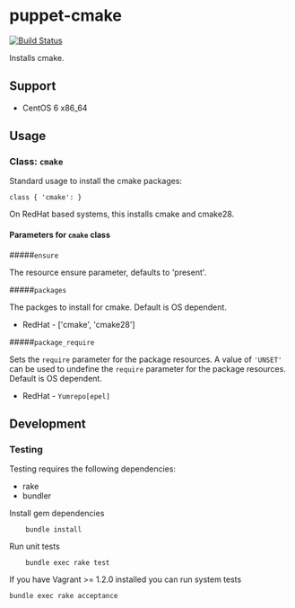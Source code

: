 # puppet-cmake

[![Build Status](https://travis-ci.org/treydock/puppet-cmake.png)](https://travis-ci.org/treydock/puppet-cmake)

Installs cmake.

## Support

* CentOS 6 x86_64

## Usage

### Class: `cmake`

Standard usage to install the cmake packages:

    class { 'cmake': }

On RedHat based systems, this installs cmake and cmake28.

#### Parameters for `cmake` class

#####`ensure`

The resource ensure parameter, defaults to 'present'.

#####`packages`

The packges to install for cmake.  Default is OS dependent.

* RedHat - ['cmake', 'cmake28']

#####`package_require`

Sets the `require` parameter for the package resources.  A value of `'UNSET'` can be used to undefine the `require` parameter for the package resources. Default is OS dependent.

* RedHat - `Yumrepo[epel]`

## Development

### Testing

Testing requires the following dependencies:

* rake
* bundler

Install gem dependencies

        bundle install

Run unit tests

        bundle exec rake test

If you have Vagrant >= 1.2.0 installed you can run system tests

    bundle exec rake acceptance
